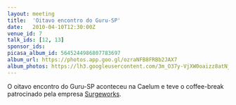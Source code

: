 ```yaml
---
layout: meeting
title:  'Oitavo encontro do Guru-SP'
date:   2010-04-10T12:30:00Z
venue_id: 7
talk_ids: [12, 13]
sponsor_ids:
picasa_album_id: 5645244986807783697
album_url: https://photos.app.goo.gl/ozraNFB8FRBb2JAX7
album_photos: https://lh3.googleusercontent.com/3m_O37y-VjXW0oaizz8atNjI0trMnM2XwVFxzMymnz73iqOuO9uNC68TRB4RFMb6-2MY6cZKxklrjg_og-BqA4NXPkHaG5wrQpAu38ulLNm9P3atp5__dthirLgKXY2tUjS6BQq-hM2HSraopz6rBYlXBHSWs8aQv5CnkDtCyNbxWhImqcBESavaS1opUt0P8aIpBBQ_MP5k5bt0i8P9Q6cUhNTUCiy5LaYaJzGKVe_SsQP583h3AH83CB0dhpjfeX3RsOck7AMUAS-GBKWSZju-9Feqnc0zY9AhYqg4QReCI8Hl0jxHmhAFYJmstL_0yEJgZjOkpvQ2Atxj5gXF9opTm-WZH80VO-AIUVhZkgUrI56W-E0WspiPBmGKW6KL6y2Q0V7ev4kimaLHw9-fNN_Vl47RvFLqChnEShpuxUTZUal8xXhQ7WiS5TE-hBqp6moeTq0jj_-z39yLFlCDStnPy_s3528w4Cv6A3CDC4OFmDkGix7kf4iNaPGGYwZuxBrB-rPZMTeO2uvTfbA6G7pldCtr2uCCq5k1TO1SgPQAgT06XzP_Q0z2zpSw-4nXXbZneUJdJ-SvKB2oVD31dXsNpJ8wBR_x2mJyYX-Tp7IFCifJnNLAxc93ep0tueF0cxAG4JrfdDXhDhvqLmOrjSOW
---
```


O oitavo encontro do Guru-SP aconteceu na Caelum e teve o coffee-break patrocinado pela empresa [Surgeworks](http://www.surgeworks.com).
